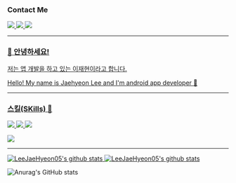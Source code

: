 ### Contact Me 
<a href="http://www.gmail.com">
  <img src="https://img.shields.io/badge/jaehyeon0825@gmail-EA4335?style=flat-square&logo=gmail&logoColor=white"/> 
  
<a href="https://www.instagram.com/jaehyeon_0825/?hl=ko">
 <img src="https://img.shields.io/badge/jaehyeon_0825-E4405F?style=flat-square&logo=instagram&logoColor=white"/> 
  
  <img src="https://img.shields.io/badge/이재현-1877F2?style=flat-square&logo=facebook&logoColor=white"/>

---


### 👋 안녕하세요! 
저는 앱 개발을 하고 있는 이재현이라고 합니다. 
  
Hello! My name is Jaehyeon  Lee and I'm android app developer 📱

---

### 스킬(SKills) 💪
<img src="https://img.shields.io/badge/Android-3DDC84?style=flat-square&logo=Android&logoColor=white"/> <img src="https://img.shields.io/badge/Flutter-02569B?style=flat-square&logo=Flutter&logoColor=white"/> <img src="https://img.shields.io/badge/Python-3776AB?style=flat-square&logo=Python&logoColor=white"/> 

<img src="https://img.shields.io/badge/Kotlin-7F52FF?style=flat-square&logo=kotlin&logoColor=white"/> 
  
 ---

![LeeJaeHyeon05's github stats](https://github-readme-stats.vercel.app/api?username=LeeJaeHyeon05&show_icons=true)
[![LeeJaeHyeon05's github stats](https://github-readme-stats.vercel.app/api/top-langs/?username=LeeJaeHyeon05&show_icons=true&hide_border=true&title_color=004386&icon_color=004386&layout=compact)](https://github.com/LeeJaeHyeon05)

![Anurag's GitHub stats](https://github-readme-stats.vercel.app/api?username=LeeJaeHyeon05&show_icons=true&theme=tokyonight)

<!--
**LeeJaeHyeon05/LeeJaeHyeon05** is a ✨ _special_ ✨ repository because its `README.md` (this file) appears on your GitHub profile.

Here are some ideas to get you started:

- 🔭 I’m currently working on ...
- 🌱 I’m currently learning ...
- 👯 I’m looking to collaborate on ...
- 🤔 I’m looking for help with ...
- 💬 Ask me about ...
- 📫 How to reach me: ...
- 😄 Pronouns: ...
- ⚡ Fun fact: ...
-->
